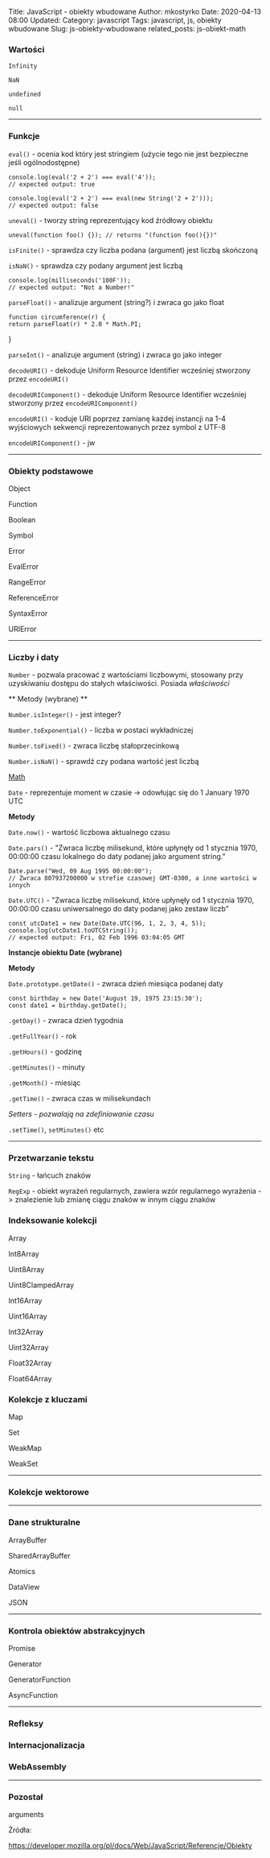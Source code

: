 Title: JavaScript - obiekty wbudowane
Author: mkostyrko
Date: 2020-04-13 08:00
Updated:
Category: javascript
Tags: javascript, js, obiekty wbudowane
Slug: js-obiekty-wbudowane
related_posts: js-obiekt-math

### Wartości

`Infinity`

`NaN`

`undefined`

`null`

---

### Funkcje

`eval()` - ocenia kod który jest stringiem (użycie tego nie jest bezpieczne jeśli ogólnodostępne)

    console.log(eval('2 + 2') === eval('4'));
    // expected output: true

    console.log(eval('2 + 2') === eval(new String('2 + 2')));
    // expected output: false

`uneval()` - tworzy string reprezentujący kod źródłowy obiektu

    uneval(function foo() {}); // returns "(function foo(){})"


`isFinite()` - sprawdza czy liczba podana (argument) jest liczbą skończoną

`isNaN()` - sprawdza czy podany argument jest liczbą

    console.log(milliseconds('100F'));
    // expected output: "Not a Number!"

`parseFloat()` - analizuje argument (string?) i zwraca go jako float

    function circumference(r) {
    return parseFloat(r) * 2.0 * Math.PI;
}

`parseInt()` - analizuje argument (string) i zwraca go jako integer

`decodeURI()` - dekoduje Uniform Resource Identifier wcześniej stworzony przez `encodeURI()`

`decodeURIComponent()`  - dekoduje Uniform Resource Identifier wcześniej stworzony przez `encodeURIComponent()`

`encodeURI()` - koduje URI poprzez zamianę każdej instancji na 1-4 wyjściowych sekwencji reprezentowanych przez symbol z UTF-8

`encodeURIComponent()` - jw

---


### Obiekty podstawowe

Object

Function

Boolean

Symbol

Error

EvalError

RangeError

ReferenceError

SyntaxError

URIError

----

### Liczby i daty

`Number` - pozwala pracować z wartościami liczbowymi, stosowany przy uzyskiwaniu dostępu do stałych właściwości. Posiada *właściwości*

   ** Metody (wybrane) **

  `Number.isInteger()` - jest integer?

  `Number.toExponential()` - liczba w postaci wykładniczej

  `Number.toFixed()` - zwraca liczbę stałoprzecinkową

  `Number.isNaN()` - sprawdź czy podana wartość jest liczbą


[Math](https://kostyrko.github.io/zfrontu/js-math.html)

`Date` - reprezentuje moment w czasie -> odowłując się do 1 January 1970 UTC

  **Metody**

  `Date.now()` - wartość liczbowa aktualnego czasu

  `Date.pars()` - "Zwraca liczbę milisekund, które upłynęły od 1 stycznia 1970, 00:00:00 czasu lokalnego do daty podanej jako argument string."

    Date.parse("Wed, 09 Aug 1995 00:00:00");
    // Zwraca 807937200000 w strefie czasowej GMT-0300, a inne wartości w innych

  `Date.UTC()` - "Zwraca liczbę milisekund, które upłynęły od 1 stycznia 1970, 00:00:00 czasu uniwersalnego do daty podanej jako zestaw liczb"

    const utcDate1 = new Date(Date.UTC(96, 1, 2, 3, 4, 5));
    console.log(utcDate1.toUTCString());
    // expected output: Fri, 02 Feb 1996 03:04:05 GMT


  **Instancje obiektu Date (wybrane)**

**Metody**

`Date.prototype.getDate()` - zwraca dzień miesiąca podanej daty

    const birthday = new Date('August 19, 1975 23:15:30');
    const date1 = birthday.getDate();

`.getDay()` - zwraca dzień tygodnia

`.getFullYear()` - rok

`.getHours()` - godzinę

`.getMinutes()` - minuty

`.getMonth()` - miesiąc

`.getTime()` - zwraca czas w milisekundach

*Setters - pozwalają na zdefiniowanie czasu*

`.setTime()`, `setMinutes()` etc


---

### Przetwarzanie tekstu

`String` - łańcuch znaków

`RegExp` - obiekt wyrażeń regularnych, zawiera wzór regularnego wyrażenia -> znalezienie lub zmianę ciągu znaków w innym ciągu znaków

### Indeksowanie kolekcji

Array

Int8Array

Uint8Array

Uint8ClampedArray

Int16Array

Uint16Array

Int32Array

Uint32Array

Float32Array

Float64Array

### Kolekcje z kluczami

Map

Set

WeakMap

WeakSet

---
### Kolekcje wektorowe

---

### Dane strukturalne

ArrayBuffer

SharedArrayBuffer 

Atomics 

DataView

JSON

---

### Kontrola obiektów abstrakcyjnych

Promise

Generator

GeneratorFunction

AsyncFunction

---

### Refleksy

### Internacjonalizacja

### WebAssembly

---

### Pozostał

arguments



Źródła:

https://developer.mozilla.org/pl/docs/Web/JavaScript/Referencje/Obiekty
